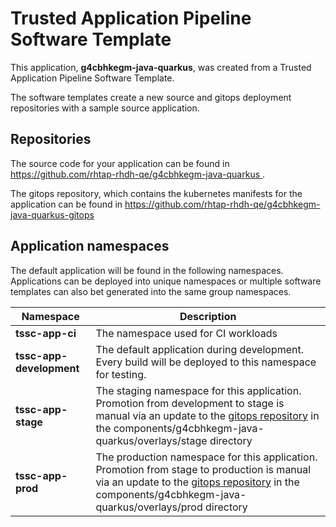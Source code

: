 # Trusted Application Pipeline Software Template

This application, **g4cbhkegm-java-quarkus**, was created from a Trusted Application Pipeline Software Template.

The software templates create a new source and gitops deployment repositories with a sample source application. 

## Repositories

The source code for your application can be found in [https://github.com/rhtap-rhdh-qe/g4cbhkegm-java-quarkus ](https://github.com/rhtap-rhdh-qe/g4cbhkegm-java-quarkus ).
 
The gitops repository, which contains the kubernetes manifests for the application can be found in 
[https://github.com/rhtap-rhdh-qe/g4cbhkegm-java-quarkus-gitops ](https://github.com/rhtap-rhdh-qe/g4cbhkegm-java-quarkus-gitops ) 

## Application namespaces 

The default application will be found in the following namespaces. Applications can be deployed into unique namespaces or multiple software templates can also bet generated into the same group namespaces.  

|  Namespace   |  Description   |  
| -------- | -------- |
| **tssc-app-ci** | The namespace used for CI workloads |
| **tssc-app-development** | The default application during development. Every build will be deployed to this namespace for testing. |
| **tssc-app-stage** | The staging namespace for this application. Promotion from development to stage is manual via an update to the [gitops repository](https://github.com/rhtap-rhdh-qe/g4cbhkegm-java-quarkus-gitops ) in the components/g4cbhkegm-java-quarkus/overlays/stage directory |
| **tssc-app-prod** | The production namespace for this application. Promotion from stage to production is manual via an update to the [gitops repository](https://github.com/rhtap-rhdh-qe/g4cbhkegm-java-quarkus-gitops ) in the components/g4cbhkegm-java-quarkus/overlays/prod directory |